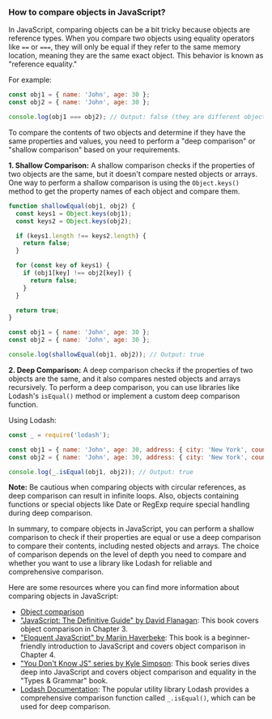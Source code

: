 ### How to compare objects in JavaScript?

In JavaScript, comparing objects can be a bit tricky because objects are reference types. When you compare two objects using equality operators like `==` or `===`, they will only be equal if they refer to the same memory location, meaning they are the same exact object. This behavior is known as "reference equality."

For example:
```javascript
const obj1 = { name: 'John', age: 30 };
const obj2 = { name: 'John', age: 30 };

console.log(obj1 === obj2); // Output: false (they are different objects)
```

To compare the contents of two objects and determine if they have the same properties and values, you need to perform a "deep comparison" or "shallow comparison" based on your requirements.

**1. Shallow Comparison:**
A shallow comparison checks if the properties of two objects are the same, but it doesn't compare nested objects or arrays. One way to perform a shallow comparison is using the `Object.keys()` method to get the property names of each object and compare them.

```javascript
function shallowEqual(obj1, obj2) {
  const keys1 = Object.keys(obj1);
  const keys2 = Object.keys(obj2);

  if (keys1.length !== keys2.length) {
    return false;
  }

  for (const key of keys1) {
    if (obj1[key] !== obj2[key]) {
      return false;
    }
  }

  return true;
}

const obj1 = { name: 'John', age: 30 };
const obj2 = { name: 'John', age: 30 };

console.log(shallowEqual(obj1, obj2)); // Output: true
```

**2. Deep Comparison:**
A deep comparison checks if the properties of two objects are the same, and it also compares nested objects and arrays recursively. To perform a deep comparison, you can use libraries like Lodash's `isEqual()` method or implement a custom deep comparison function.

Using Lodash:
```javascript
const _ = require('lodash');

const obj1 = { name: 'John', age: 30, address: { city: 'New York', country: 'USA' } };
const obj2 = { name: 'John', age: 30, address: { city: 'New York', country: 'USA' } };

console.log(_.isEqual(obj1, obj2)); // Output: true
```

**Note:** Be cautious when comparing objects with circular references, as deep comparison can result in infinite loops. Also, objects containing functions or special objects like Date or RegExp require special handling during deep comparison.

In summary, to compare objects in JavaScript, you can perform a shallow comparison to check if their properties are equal or use a deep comparison to compare their contents, including nested objects and arrays. The choice of comparison depends on the level of depth you need to compare and whether you want to use a library like Lodash for reliable and comprehensive comparison.

Here are some resources where you can find more information about comparing objects in JavaScript:

- [Object comparison](https://developer.mozilla.org/en-US/docs/Web/JavaScript/Guide/Expressions_and_Operators#Comparison_operators)
- ["JavaScript: The Definitive Guide" by David Flanagan](https://www.oreilly.com/library/view/javascript-the-definitive/9781449393854/): This book covers object comparison in Chapter 3.
- ["Eloquent JavaScript" by Marijn Haverbeke](https://eloquentjavascript.net/): This book is a beginner-friendly introduction to JavaScript and covers object comparison in Chapter 4.
- ["You Don't Know JS" series by Kyle Simpson](https://github.com/getify/You-Dont-Know-JS/tree/2nd-ed/types%20%26%20grammar): This book series dives deep into JavaScript and covers object comparison and equality in the "Types & Grammar" book.
- [Lodash Documentation](https://lodash.com/docs/4.17.15#isEqual): The popular utility library Lodash provides a comprehensive comparison function called `_.isEqual()`, which can be used for deep comparison.
